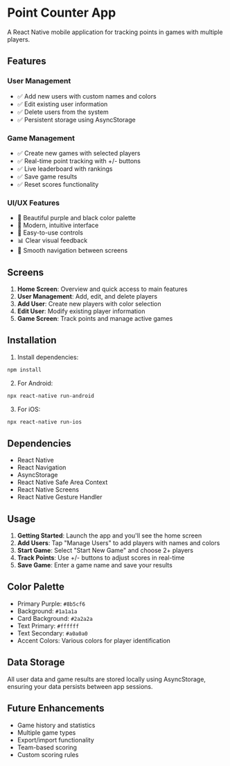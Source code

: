 # Point Counter App

A React Native mobile application for tracking points in games with multiple players.

## Features

### User Management

- ✅ Add new users with custom names and colors
- ✅ Edit existing user information
- ✅ Delete users from the system
- ✅ Persistent storage using AsyncStorage

### Game Management

- ✅ Create new games with selected players
- ✅ Real-time point tracking with +/- buttons
- ✅ Live leaderboard with rankings
- ✅ Save game results
- ✅ Reset scores functionality

### UI/UX Features

- 🎨 Beautiful purple and black color palette
- 📱 Modern, intuitive interface
- 🎯 Easy-to-use controls
- 📊 Clear visual feedback
- 🔄 Smooth navigation between screens

## Screens

1. **Home Screen**: Overview and quick access to main features
2. **User Management**: Add, edit, and delete players
3. **Add User**: Create new players with color selection
4. **Edit User**: Modify existing player information
5. **Game Screen**: Track points and manage active games

## Installation

1. Install dependencies:

```bash
npm install
```

2. For Android:

```bash
npx react-native run-android
```

3. For iOS:

```bash
npx react-native run-ios
```

## Dependencies

- React Native
- React Navigation
- AsyncStorage
- React Native Safe Area Context
- React Native Screens
- React Native Gesture Handler

## Usage

1. **Getting Started**: Launch the app and you'll see the home screen
2. **Add Users**: Tap "Manage Users" to add players with names and colors
3. **Start Game**: Select "Start New Game" and choose 2+ players
4. **Track Points**: Use +/- buttons to adjust scores in real-time
5. **Save Game**: Enter a game name and save your results

## Color Palette

- Primary Purple: `#8b5cf6`
- Background: `#1a1a1a`
- Card Background: `#2a2a2a`
- Text Primary: `#ffffff`
- Text Secondary: `#a0a0a0`
- Accent Colors: Various colors for player identification

## Data Storage

All user data and game results are stored locally using AsyncStorage, ensuring your data persists between app sessions.

## Future Enhancements

- Game history and statistics
- Multiple game types
- Export/import functionality
- Team-based scoring
- Custom scoring rules
